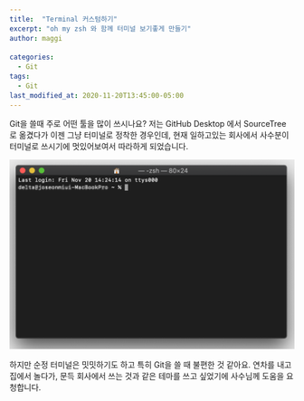```yaml
---
title:  "Terminal 커스텀하기"
excerpt: "oh my zsh 와 함께 터미널 보기좋게 만들기"
author: maggi

categories:
  - Git
tags:
  - Git
last_modified_at: 2020-11-20T13:45:00-05:00
---
```


Git을 쓸때 주로 어떤 툴을 많이 쓰시나요?
저는 GitHub Desktop 에서 SourceTree 로 옮겼다가 이젠 그냥 터미널로 정착한 경우인데,
현재 일하고있는 회사에서 사수분이 터미널로 쓰시기에 멋있어보여서 따라하게 되었습니다.

![screen](./assets/img/2020-11-20-How-to-set-terminal/start.png)

하지만 순정 터미널은 밋밋하기도 하고 특히 Git을 쓸 때 불편한 것 같아요.
연차를 내고 집에서 놀다가, 문득 회사에서 쓰는 것과 같은 테마를 쓰고 싶었기에 사수님께 도움을 요청합니다.